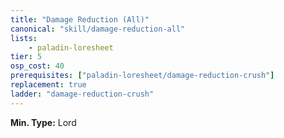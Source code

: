 ```yaml
---
title: "Damage Reduction (All)"
canonical: "skill/damage-reduction-all"
lists:
    - paladin-loresheet
tier: 5
osp_cost: 40
prerequisites: ["paladin-loresheet/damage-reduction-crush"]
replacement: true
ladder: "damage-reduction-crush"
---
```

**Min. Type:** Lord